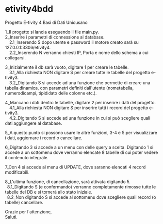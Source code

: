 # etivity4bdd
Progetto E-tivity 4 Basi di Dati Unicusano

1_Il progetto si lancia eseguendo il file main.py.  
2_Inserire i parametri di connessione al database.  
&ensp;&ensp;2.1_Inserendo S dopo utente e password il motore creato sarà su 127.0.0.1:3306/etivity4.  
&ensp;&ensp;2.2_Inserendo N verranno chiesti IP, Porta e nome dello schema a cui collegarsi.  

3_Inizialmente il db sarà vuoto, digitare 1 per creare le tabelle.  
&ensp;&ensp;3.1_Alla richiesta NON digitare S per creare tutte le tabelle del progetto e-tivity3.  
&ensp;&ensp;3.2_Digitando S si accede ad una funzione che permette di creare una tabella dinamica, con parametri definiti dall'utente (nometabella, numerodicampi, tipididato delle colonne etc.).  

4_Mancano i dati dentro le tabelle, digitare 2 per inserire i dati del progetto.  
&ensp;&ensp;4.1_Alla richiesta NON digitare S per inserire tutti i record del progetto e-tivity3.  
&ensp;&ensp;4.2_Digitando S si accede ad una funzione in cui si può scegliere quali dati aggiungere al database.  
  
5_A questo punto si possono usare le altre funzioni, 3-4 e 5 per visualizzare i dati, aggiornare i record o cancellare.  

6_Digitando 3 si accede a un menu con delle query a scelta. Digitando 1 si accede a un sottomenu dove verranno elencate 8 tabelle di cui poter vedere il contenuto integrale.   

7_Con 4 si accede al menu di UPDATE, dove saranno elencati 4 record modificabili.  

8_L'ultima funzione, di cancellazione, sarà attivata digitando 5.   
&ensp;8.1_Digitando S (e confermando) verranno completamente rimosse tutte le tabelle del DB e si tornerà allo stato iniziale.  
&ensp;8.2_Non digitando S si accede al sottomenu dove scegliere quali record (o tabelle) cancellare.  

Grazie per l'attenzione,  
Saluti.
  
